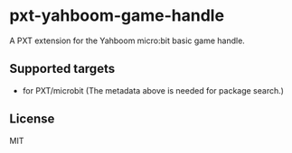 # pxt-yahboom-game-handle

A PXT extension for the Yahboom micro:bit basic game handle.

## Supported targets

* for PXT/microbit
(The metadata above is needed for package search.)

## License

MIT